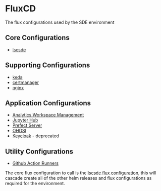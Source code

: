 # FluxCD
The flux configurations used by the SDE environment

## Core Configurations
* [lscsde](https://github.com/lsc-sde/iac-flux-lscsde)

## Supporting Configurations
* [keda](https://github.com/lsc-sde/iac-flux-keda)
* [certmanager](https://github.com/lsc-sde/iac-flux-certmanager)
* [nginx](https://github.com/lsc-sde/iac-flux-nginx/)

## Application Configurations
* [Analytics Workspace Management](https://github.com/lsc-sde/iac-flux-analytics-workspace-management)
* [Jupyter Hub](https://github.com/lsc-sde/iac-flux-jupyter)
* [Prefect Server](https://github.com/lsc-sde/iac-flux-prefect-server)
* [OHDSI](https://github.com/lsc-sde/iac-flux-ohdsi)
* [Keycloak](https://github.com/lsc-sde/iac-flux-keycloak) - deprecated

## Utility Configurations
* [Github Action Runners](https://github.com/lsc-sde/iac-flux-github-action-runners/)

The core flux configuration to call is the [lscsde flux configuration](https://github.com/lsc-sde/iac-flux-lscsde), this will cascade create all of the other helm releases and flux configurations as required for the environment.